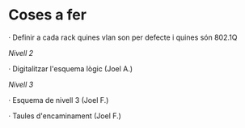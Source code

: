 # Coses a fer
   · Definir a cada rack quines vlan son per defecte i quines són 802.1Q
  
  *Nivell 2*
  
  · Digitalitzar l'esquema lògic (Joel A.)
  
  *Nivell 3*
  
  · Esquema de nivell 3 (Joel F.)
  
  · Taules d'encaminament (Joel F.)
